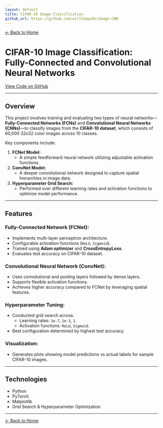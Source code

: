 ```yaml
---
layout: default
title: CIFAR-10 Image Classification
github_url: https://github.com/will51mps0n/Image-CNN
---
```


[← Back to Home](../index.html)

# CIFAR-10 Image Classification: Fully-Connected and Convolutional Neural Networks  
[View Code on GitHub](https://github.com/will51mps0n/Image-CNN)

---

## Overview

This project involves training and evaluating two types of neural networks—**Fully-Connected Networks (FCNs)** and **Convolutional Neural Networks (CNNs)**—to classify images from the **CIFAR-10 dataset**, which consists of 60,000 32x32 color images across 10 classes.

Key components include:

1. **FCNet Model:**
   - A simple feedforward neural network utilizing adjustable activation functions.
2. **ConvNet Model:**
   - A deeper convolutional network designed to capture spatial hierarchies in image data.
3. **Hyperparameter Grid Search:**
   - Performed over different learning rates and activation functions to optimize model performance.

---

## Features

### Fully-Connected Network (FCNet):
- Implements multi-layer perceptron architecture.
- Configurable activation functions (`ReLU`, `Sigmoid`).
- Trained using **Adam optimizer** and **CrossEntropyLoss**.
- Evaluates test accuracy on CIFAR-10 dataset.

### Convolutional Neural Network (ConvNet):
- Uses convolutional and pooling layers followed by dense layers.
- Supports flexible activation functions.
- Achieves higher accuracy compared to FCNet by leveraging spatial features.

### Hyperparameter Tuning:
- Conducted grid search across:
  - Learning rates: `1e-7`, `1e-3`, `1`.
  - Activation functions: `ReLU`, `Sigmoid`.
- Best configuration determined by highest test accuracy.

### Visualization:
- Generates plots showing model predictions vs actual labels for sample CIFAR-10 images.

---

## Technologies
- Python
- PyTorch
- Matplotlib
- Grid Search & Hyperparameter Optimization

---

[← Back to Home](../index.html)
